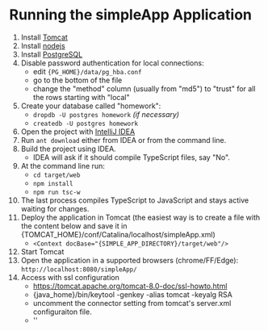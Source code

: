 Running the simpleApp Application
===============================

1. Install [Tomcat](http://tomcat.apache.org/)
1. Install [nodejs](https://nodejs.org/)
1. Install [PostgreSQL](http://postgresql.org/)
1. Disable password authentication for local connections:
	* edit `{PG_HOME}/data/pg_hba.conf`
	* go to the bottom of the file
	* change the "method" column (usually from "md5") to "trust" for all the rows
starting with "local"
1. Create your database called "homework":
	* `dropdb -U postgres homework` _(if necessary)_
	* `createdb -U postgres homework`
1. Open the project with [IntelliJ IDEA](https://www.jetbrains.com/idea/)
1. Run `ant download` either from IDEA or from the command line.
1. Build the project using IDEA.
	* IDEA will ask if it should compile TypeScript files, say "No".
1. At the command line run:
	* `cd target/web`
	* `npm install`
	* `npm run tsc-w`
1. The last process compiles TypeScript to JavaScript and stays active waiting
for changes.
1. Deploy the application in Tomcat (the easiest way is to create a file with the
content below and save it in {TOMCAT_HOME}/conf/Catalina/localhost/simpleApp.xml)
	* `<Context docBase="{SIMPLE_APP_DIRECTORY}/target/web"/>`
1. Start Tomcat
1. Open the application in a supported browsers (chrome/FF/Edge): `http://localhost:8080/simpleApp/`
1. Access with ssl configuration
	* https://tomcat.apache.org/tomcat-8.0-doc/ssl-howto.html
	* {java_home}/bin/keytool -genkey -alias tomcat -keyalg RSA
	* uncomment the connector setting from tomcat's server.xml configuraiton file.
	* '<Connector protocol="org.apache.coyote.http11.Http11NioProtocol"
			   port="8443" maxThreads="200"
			   scheme="https" secure="true" SSLEnabled="true"
			   keystoreFile="${user.home}/.keystore" keystorePass="changeit"
			   clientAuth="false" sslProtocol="TLS"/>'